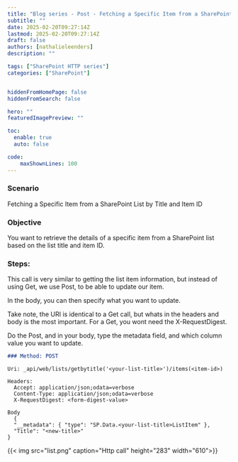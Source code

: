 ```yaml
---
title: "Blog series - Post - Fetching a Specific Item from a SharePoint List by Title and Item ID?"
subtitle: ""
date: 2025-02-20T09:27:14Z
lastmod: 2025-02-20T09:27:14Z
draft: false
authors: [nathalieleenders]
description: ""

tags: ["SharePoint HTTP series"]
categories: ["SharePoint"]


hiddenFromHomePage: false
hiddenFromSearch: false

hero: ""
featuredImagePreview: ""

toc:
  enable: true
  auto: false

code:
    maxShownLines: 100
---
```

### Scenario 
Fetching a Specific Item from a SharePoint List by Title and Item ID
### Objective
You want to retrieve the details of a specific item from a SharePoint list based on the list title and item ID.

### Steps:

This call is very similar to getting the list item information, but instead of using Get, we use Post, to be able to update our item.

In the body, you can then specify what you want to update.

Take note, the URI is identical to a Get call, but whats in the headers and body is the most important. For a Get, you wont need the X-RequestDigest.

Do the Post, and in your body, type the metadata field, and which column value you want to update.

```markdown
### Method: POST
```
```http
Uri: _api/web/lists/getbytitle('<your-list-title>')/items(<item-id>)

Headers:
  Accept: application/json;odata=verbose
  Content-Type: application/json;odata=verbose
  X-RequestDigest: <form-digest-value>

Body
  {
  "__metadata": { "type": "SP.Data.<your-list-title>ListItem" },
  "Title": "<new-title>"
}
```


 {{< img src="list.png" caption="Http call" height="283" width="610">}}
